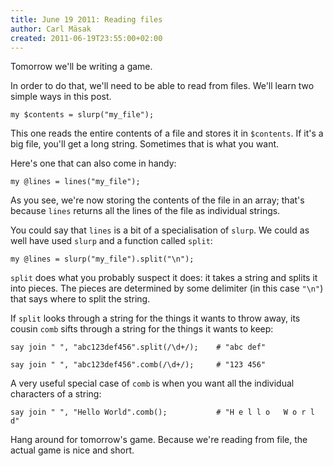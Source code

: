 ```yaml
---
title: June 19 2011: Reading files
author: Carl Mäsak
created: 2011-06-19T23:55:00+02:00
---
```

Tomorrow we'll be writing a game.

In order to do that, we'll need to be able to read from files. We'll learn two simple ways in this post.

    my $contents = slurp("my_file");

This one reads the entire contents of a file and stores it in `$contents`. If it's a big file, you'll get a long string. Sometimes that is what you want.

Here's one that can also come in handy:

    my @lines = lines("my_file");

As you see, we're now storing the contents of the file in an array; that's because `lines` returns all the lines of the file as individual strings.

You could say that `lines` is a bit of a specialisation of `slurp`. We could as well have used `slurp` and a function called `split`:

    my @lines = slurp("my_file").split("\n");

`split` does what you probably suspect it does: it takes a string and splits it into pieces. The pieces are determined by some delimiter (in this case `"\n"`) that says where to split the string.

If `split` looks through a string for the things it wants to throw away, its cousin `comb` sifts through a string for the things it wants to keep:

    say join " ", "abc123def456".split(/\d+/);    # "abc def"
    
    say join " ", "abc123def456".comb(/\d+/);     # "123 456"

A very useful special case of `comb` is when you want all the individual characters of a string:

    say join " ", "Hello World".comb();           # "H e l l o   W o r l d"

Hang around for tomorrow's game. Because we're reading from file, the actual game is nice and short.

